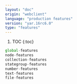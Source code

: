 ```yaml
---
layout: "doc"
origin: "webclient"
language: "production features"
version: "yar.16rc6.0"
type: "features"
---
```


1. TOC
{:toc}

```js
global-features
node-features
collection-features
stategroup-features
number-features
text-features
file-features
```

